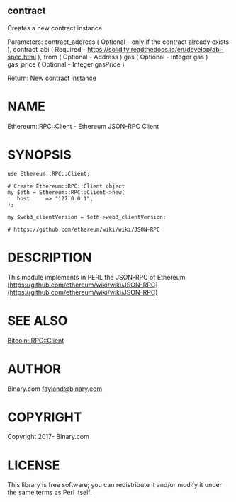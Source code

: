 ## contract

Creates a new contract instance

Parameters:
    contract\_address    ( Optional - only if the contract already exists ),
    contract\_abi        ( Required - https://solidity.readthedocs.io/en/develop/abi-spec.html ),
    from                ( Optional - Address )
    gas                 ( Optional - Integer gas )
    gas\_price           ( Optional - Integer gasPrice )

Return:
    New contract instance

# NAME

Ethereum::RPC::Client - Ethereum JSON-RPC Client

# SYNOPSIS

    use Ethereum::RPC::Client;

    # Create Ethereum::RPC::Client object
    my $eth = Ethereum::RPC::Client->new(
       host     => "127.0.0.1",
    );

    my $web3_clientVersion = $eth->web3_clientVersion;

    # https://github.com/ethereum/wiki/wiki/JSON-RPC

# DESCRIPTION

This module implements in PERL the JSON-RPC of Ethereum [https://github.com/ethereum/wiki/wiki/JSON-RPC](https://github.com/ethereum/wiki/wiki/JSON-RPC)

# SEE ALSO

[Bitcoin::RPC::Client](https://metacpan.org/pod/Bitcoin%3A%3ARPC%3A%3AClient)

# AUTHOR

Binary.com <fayland@binary.com>

# COPYRIGHT

Copyright 2017- Binary.com

# LICENSE

This library is free software; you can redistribute it and/or modify
it under the same terms as Perl itself.



